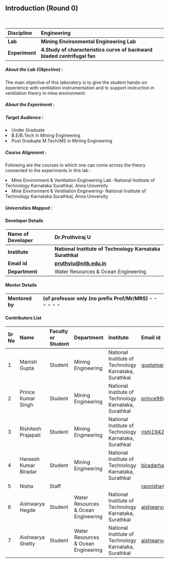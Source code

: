 ## Introduction (Round 0)

<br>

<b>Discipline | <b>Engineering
:--|:--|
<b> Lab | <b>  Mining Environmental Engineering Lab
<b> Experiment| <b> 4.Study of characteristics curve of backward bladed centrifugal fan

<h5> About the Lab (Objective) : </h5>

The main objective of this laboratory is to give the student hands-on experience with ventilation instrumentation and to support instruction in ventilation theory in mine environment.

<h5> About the Experiment : </h5>

<h5> Target Audience : </h5>
<li>Under Graduate</li>
<li>B.E/B.Tech in Mining Engineering</li>
<li>Post Graduate M.Tech/MS in Mining Engineering</li>

<h5> Course Alignment : </h5>

Following are the courses in which one can come across the theory connected to the experiments in this lab :
<li>Mine Environment & Ventilation Engineering Lab- National Institute of Technology Karnataka Surathkal, Anna University</li>
<li>Mine Environment & Ventilation Engineering- National Institute of Technology Karnataka Surathkal, Anna University</li>
<h5> Universities Mapped : </h5>

#### Developer Details

<b>Name of Developer</b>  | <b> Dr.Pruthviraj U</b>
:--|:--|
<b> Institute</b>  | <b> National Institute of Technology Karnataka Surathkal</b>
<b> Email id</b> |<b> pruthviu@nitk.edu.in</b>
<b> Department | Water Resources & Ocean Engineering

#### Mentor Details

<b>Mentored by | <b> (of professor only (no prefix Prof/Mr/MRS) - - - - - -
:--|:--|

#### Contributors List

Sr No | Name | Faculty or Student | Department| Institute | Email id
:--|:--|:--|:--|:--|:--|
1 | Manish Gupta | Student | Mining Engineering | National Institute of Technology Karnataka, Surathkal | guptamanish870@gmail.com
2 | Prince Kumar Singh | Student | Mining Engineering | National Institute of Technology Karnataka, Surathkal |prince96611@gmail.com
3 | Rishitesh Prajapati | Student | Mining Engineering| National Institute of Technology Karnataka, Surathkal |rishi19420000@gmail.com
4 | Hareesh Kumar Biradar | Student | Mining Engineering | National Institute of Technology Karnataka, Surathkal |biradarhareesh@gmail.com
5 | Nisha | Staff | | |raonisha46@gmail.com
6 | Aishwarya Hegde | Student | Water Resources & Ocean Engineering | National Institute of Technology Karnataka, Surathkal |aishwaryahegde29@gmail.com
7 | Aishwarya Shetty | Student | Water Resources & Ocean Engineering | National Institute of Technology Karnataka, Surathkal |aishwarya.shetty1995@gmail.com

